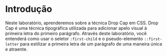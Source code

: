 # Introdução

Neste laboratório, aprenderemos sobre a técnica Drop Cap em CSS. Drop Cap é uma técnica tipográfica utilizada para adicionar apelo visual à primeira letra do primeiro parágrafo. Através deste laboratório, você entenderá como usar o seletor `:first-child` e o pseudo-elemento `::first-letter` para estilizar a primeira letra de um parágrafo de uma maneira única e atraente.
